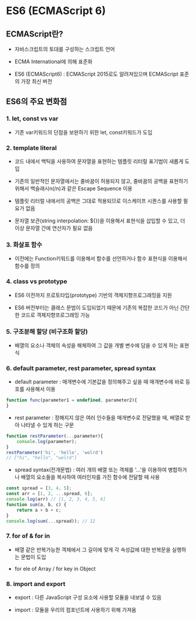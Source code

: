 # ES6 (ECMAScript 6)

## ECMAScript란?
- 자바스크립트의 토대를 구성하는 스크립트 언어

- ECMA International에 의해 표준화

- ES6 (ECMAScript6) : ECMAScript 2015로도 알려져있으며 ECMAScript 표준의 가장 최신 버전

## ES6의 주요 변화점

### 1. let, const vs var
- 기존 var키워드의 단점을 보완하기 위한 let, const키워드가 도입

### 2. template literal
- 코드 내에서 백틱을 사용하여 문자열을 표현하는 템플릿 리터럴 표기법이 새롭게 도입

- 기존의 일반적인 문자열에서는 줄바꿈이 허용되지 않고, 줄바꿈의 공백을 표현하기 위해서 백슬래시n(/n)과 같은 Escape Sequence 이용

- 템플릿 리터럴 내에서의 공백은 그대로 적용되므로 이스케이프 시퀀스를 사용할 필요가 없음

- 문자열 보관(string interpolation: ${})을 이용해서 표현식을 삽입할 수 있고, 더 이상 문자열 간에 연산자가 필요 없음

### 3. 화살표 함수
- 이전에는 Function키워드를 이용해서 함수를 선언하거나 함수 표현식을 이용해서 함수를 정의

### 4. class vs prototype
- ES6 이전까지 프로토타입(prototype) 기반의 객체지향프로그래밍을 지원

- ES6 버전부터는 클래스 문법이 도입되었기 때문에 기존의 복잡한 코드가 아닌 간단한 코드로 객체지향프로그래밍 가능

### 5. 구조분해 할당 (비구조화 할당)

- 배열의 요소나 객체의 속성을 해체하여 그 값을 개별 변수에 담을 수 있게 하는 표현식

### 6. default parameter, rest parameter, spread syntax

- default parameter : 매개변수에 기본값을 정의해주고 싶을 때 매개변수에 바로 등호를 사용해서 이용
```js
function func(parameter1 = undefined, parameter2){
}
```

- rest parameter : 정해지지 않은 여러 인수들을 매개변수로 전달했을 때, 배열로 받아 나타낼 수 있게 하는 구문
```js
function restParameter(...parameter){
    console.log(parameter);
}
restParameter('hi', 'hello', 'wolrd') 
// ["hi", "hello", "wolrd"]
```

- spread syntax(전개문법) : 여러 개의 배열 또는 객체를 '...'을 이용하여 병합하거나 배열의 요소들을 복사하여 여러인자를 가진 함수에 전달할 때 사용
```js
const spread = [3, 4, 5];
const arr = [1, 2, ...spread, 6];
console.log(arr) // [1, 2, 3, 4, 5, 6]
function sum(a, b, c) {
    return a + b + c;
}
console.log(sum(...spread)); // 12
```

### 7. for of & for in
- 배열 같은 반복가능한 객체에서 그 길이에 맞게 각 속성값에 대한 반복문을 실행하는 문법이 도입

- for ele of Array / for key in Object

### 8. import and export
- export : 다른 JavaScript 구성 요소에 사용할 모듈을 내보낼 수 있음

- import : 모듈을 우리의 컴포넌트에 사용하기 위해 가져옴

